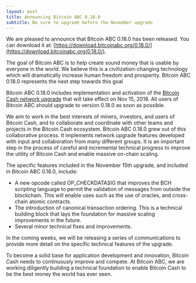 ```yaml
---
layout: post
title: Announcing Bitcoin ABC 0.18.0
subtitle: Be sure to upgrade before the November upgrade
---
```


We are pleased to announce that Bitcoin ABC 0.18.0 has been released. You can download it at: 
[https://download.bitcoinabc.org/0.18.0/](https://download.bitcoinabc.org/0.18.0/).

The goal of Bitcoin ABC is to help create sound money that is usable by everyone in the world.
We believe this is a civilization-changing technology which will dramatically increase human freedom
and prosperity. Bitcoin ABC 0.18.0 represents the next step towards this goal

Bitcoin ABC 0.18.0 includes implementation and activation of the
[Bitcoin Cash network upgrade](https://github.com/bitcoincashorg/bitcoincash.org/pull/94/files)
that will take effect on Nov 15, 2018. All users of Bitcoin ABC should upgrade to version 0.18.0
as soon as possible.

We aim to work in the best interests of miners, investors, and users of Bitcoin Cash, and to collaborate
and coordinate with other teams and projects in the Bitcoin Cash ecosystem. Bitcoin ABC 0.18.0 grew out of
this collaborative process. It implements network upgrade features developed with input and collaboration
from many different groups. It is an important step in the process of careful and incremental technical
progress to improve the utility of Bitcoin Cash and enable massive on-chain scaling.

The specific features included in the November 15th upgrade, and included in Bitcoin ABC 0.18.0, include:
 * A new opcode called OP_CHECKDATASIG that improves the BCH scripting language to permit the validation
 of messages from outside the blockchain. This will enable uses such as the use of oracles, and cross-chain atomic contracts.
 * The introduction of canonical transaction ordering. This is a technical building block that lays the
 foundation for massive scaling improvements in the future.
 * Several minor technical fixes and improvements.

In the coming weeks, we will be releasing a series of communications to provide more detail on the specific
technical features of the upgrade.

To become a solid base for application development and innovation, Bitcoin Cash needs to continuously improve and compete.
At Bitcoin ABC, we are working diligently building a technical foundation to enable Bitcoin Cash to be the best money
the world has ever seen.
